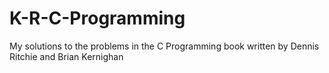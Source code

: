 # K-R-C-Programming
My solutions to the problems in the C Programming book written by Dennis Ritchie and Brian Kernighan
